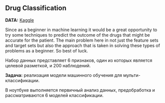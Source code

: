 ## Drug Classification

**DATA:** [Kaggle](https://www.kaggle.com/datasets/prathamtripathi/drug-classification)

Since as a beginner in machine learning it would be a great opportunity to try some techniques to predict the outcome of the drugs that might be accurate for the patient. 
The main problem here in not just the feature sets and target sets but also the approach that is taken in solving these types of problems as a beginner. So best of luck.

Набор данных представляет 6 признаков, один из которых является целевой разметкой, и 200 наблюдений.

**Задача:** реализация модели машинного обучения для мульти-классификации.

В ноутбуке выполняется первичный анализ данных, предобработка и рассматриваются 6 моделей классификации.
